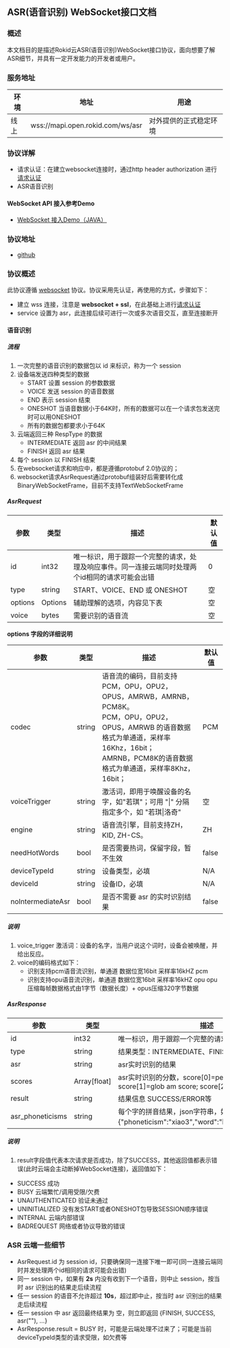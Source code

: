 ## ASR(语音识别) WebSocket接口文档

### 概述

本文档目的是描述Rokid云ASR(语音识别)WebSocket接口协议，面向想要了解ASR细节，并具有一定开发能力的开发者或用户。


### 服务地址

| 环境 | 地址                                   | 用途                   |
| ---- | -------------------------------------- | ---------------------- |
| 线上 | wss://mapi.open.rokid.com/ws/asr       | 对外提供的正式稳定环境 |


### 协议详解

- 请求认证：在建立websocket连接时，通过http header authorization 进行[请求认证](https://developer.rokid.com/docs/3-ApiReference/mapi-doc/gw-auth-api.html)
- ASR语音识别

#### WebSocket API 接入参考Demo
- [WebSocket 接入Demo（JAVA）](https://github.com/Rokid/mapi-demo-outer)



### 协议地址

- [github](https://github.com/Rokid/mapi-demo-outer/src/main/proto/outer)

### 协议概述

此协议遵循 [websocket](https://zh.wikipedia.org/zh-cn/WebSocket) 协议。协议采用先认证，再使用的方式，步骤如下：

* 建立 wss 连接，注意是 **websocket + ssl**，在此基础上进行[请求认证](https://developer.rokid.com/docs/3-ApiReference/mapi-doc/gw-auth-api.html)
* service 设置为 asr，此连接后续可进行一次或多次语音交互，直至连接断开



#### 语音识别

##### 流程

1. 一次完整的语音识别的数据包以 id 来标识，称为一个 session
2. 设备端发送四种类型的数据
   - START 设置 session 的参数数据
   - VOICE 发送 session 的语音数据
   - END 表示 session 结束
   - ONESHOT 当语音数据小于64K时，所有的数据可以在一个请求包发送完时可以用ONESHOT
   - 所有的数据包都要求小于64K
3. 云端返回三种 RespType 的数据
   - INTERMEDIATE 返回 asr 的中间结果
   - FINISH 返回 asr 结果
4. 每个 session 以 FINISH 结束
5. 在websocket请求和响应中，都是遵循protobuf 2.0协议的；
6. websocket请求AsrRequest通过protobuf组装好后需要转化成BinaryWebSocketFrame，目前不支持TextWebSocketFrame

##### AsrRequest


| 参数     | 类型        | 描述                   | 默认值  |
| ------ | --------- | -------------------- | ---- |
| id      | int32  | 唯一标识，用于跟踪一个完整的请求，处理及响应事件。同一连接云端同时处理两个id相同的请求可能会出错 | 0     |
| type   | string | START、VOICE、END 或 ONESHOT | 空  |
| options    | Options     | 辅助理解的选项，内容见下表       | 空   |
| voice  | bytes     | 需要识别的语音流      | 空   |


**options 字段的详细说明**

| 参数     | 类型        | 描述                   | 默认值  |
| ------ | --------- | -------------------- | ---- |
| codec | string | 语音流的编码，目前支持 PCM，OPU，OPU2，OPUS，AMRWB，AMRNB，PCM8K。<br />PCM，OPU，OPU2，OPUS，AMRWB 的语音数据格式为单通道，采样率16Khz，16bit；<br />AMRNB，PCM8K的语音数据格式为单通道，采样率8Khz，16bit； | PCM  
| voiceTrigger      | string | 激活词，即用于唤醒设备的名字，如"若琪"；可用 "\|" 分隔指定多个，如 "若琪\|洛奇" | 空   |
| engine    | string | 语音流引擎，目前支持ZH，KID, ZH-CS。  | ZH |
| needHotWords    | bool | 是否需要热词，保留字段，暂不生效  | false |
| deviceTypeId    | string | 设备类型，必填  | N/A |
| deviceId    | string | 设备ID，必填  | N/A |
| noIntermediateAsr   | bool | 是否不需要 asr 的实时识别结果 | false   |

##### 说明

1. voice_trigger 激活词：设备的名字，当用户说这个词时，设备会被唤醒，并给出反应。
2. voice的编码格式如下：
   - 识别支持pcm语音流识别，单通道 数据位宽16bit 采样率16kHZ pcm
   - 识别支持opu语音流识别，单通道 数据位宽16bit 采样率16kHZ opu opu压缩每帧数据格式由1字节（数据长度）+ opus压缩320字节数据

##### AsrResponse

| 参数     | 类型     | 描述             |
| ------ | ------ | -------------- |
| id      | int32  | 唯一标识，用于跟踪一个完整的请求，处理及响应事件。 |
| type  | string | 结果类型：INTERMEDIATE、FINISH |
| asr    | string | asr实时识别的结果     |
| scores    | Array[float] | asr实时识别的分数，score[0]=per am score; score[1]=glob am score; score[2]=glob lm score     |
| result  | string | 结果信息  SUCCESS/ERROR等 |
| asr_phoneticisms | string | 每个字的拼音结果，json字符串，如“晓”字的拼音为{"phoneticism":"xiao3","word":"晓","type":"CHINESE"} |


##### 说明

1. result字段值代表本次请求是否成功，除了SUCCESS，其他返回值都表示错误(此时云端会主动断掉WebSocket连接)，返回值如下：
  - SUCCESS 成功
  - BUSY 云端繁忙/调用受限/欠费
  - UNAUTHENTICATED 验证未通过
  - UNINITIALIZED 没有发START或者ONESHOT包导致SESSION顺序错误
  - INTERNAL 云端内部错误
  - BADREQUEST 网络或者协议导致的错误




### ASR 云端一些细节

* AsrRequest.id 为 session id，只要确保同一连接下唯一即可(同一连接云端同时并发处理两个id相同的请求可能会出错)
* 同一 session 中，如果有 **2s** 内没有收到下一个语音，则中止 session，按当时 asr 识别出的结果走后续流程
* 任一 session 的语音不允许超过 **10s**，超过即中止，按当时 asr 识别出的结果走后续流程
* 任一 session 中 asr 返回最终结果为 空，则立即返回 {FINISH, SUCCESS, asr(""), ...}
* AsrResponse.result = BUSY 时，可能是云端处理不过来了；可能是当前deviceTypeId类型的请求受限，如欠费等
